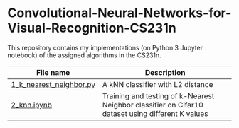 # Convolutional-Neural-Networks-for-Visual-Recognition-CS231n
This repository contains my implementations (on Python 3 Jupyter notebook) of the assigned algorithms in the CS231n.

| **File name** | **Description** |
| ------------- | ------------- |
| [1_k_nearest_neighbor.py](https://github.com/RuchikaVermaVaid/Convolutional-Neural-Networks-for-Visual-Recognition-CS231n-/blob/master/Assignment1/cs231n/classifiers/k_nearest_neighbor.py) | A kNN classifier with L2 distance|
| [2_knn.ipynb](https://github.com/RuchikaVermaVaid/Convolutional-Neural-Networks-for-Visual-Recognition-CS231n-/blob/master/Assignment1/knn.ipynb) | Training and testing of k-Nearest Neighbor classifier on Cifar10 dataset using different K values|
